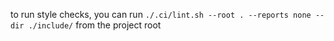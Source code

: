 to run style checks, you can run `./.ci/lint.sh --root . --reports none --dir ./include/` from the project root 
